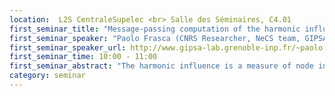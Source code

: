 ```yaml
---
location:  L2S CentraleSupelec <br> Salle des Séminaires, C4.01
first_seminar_title: "Message-passing computation of the harmonic influence in social networks."
first_seminar_speaker: "Paolo Frasca (CNRS Researcher, NeCS team, GIPSA-lab, Grenoble, France)."
first_seminar_speaker_url: http://www.gipsa-lab.grenoble-inp.fr/~paolo.frasca/
first_seminar_time: 10:00 - 11:00
first_seminar_abstract: "The harmonic influence is a measure of node influence in social networks that quantifies the ability of a leader node to alter the average opinion of the network, acting against an adversary field node. The definition of harmonic influence assumes linear interactions between the nodes described by an undirected weighted graph; its computation requires to solve, for every node, a discrete Dirichlet problem associated to a grounded Laplacian. In this talk, I will describe a message-passing distributed algorithm that concurrently computes the harmonic influence of all nodes and provide a convergence analysis for it. The algorithm converges asymptotically, under the only assumption of the interaction Laplacian being symmetric. However, the convergence value does not in general coincide with the harmonic influence: simulations show that when the network has a larger number of cycles, the algorithm becomes slower and less accurate, but nevertheless provides a useful approximation. Simulations also indicate that the symmetry condition is not necessary for convergence and that performance (both in terms of speed and asymptotical error) scales well in the number of nodes of the graph."
category: seminar
---
```

